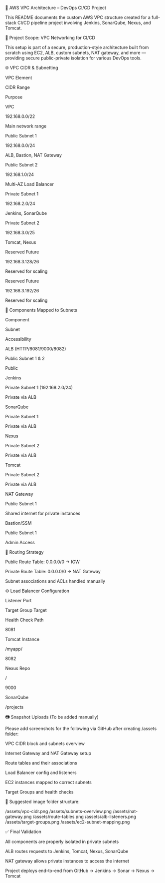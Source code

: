 📡 AWS VPC Architecture – DevOps CI/CD Project

This README documents the custom AWS VPC structure created for a full-stack CI/CD pipeline project involving Jenkins, SonarQube, Nexus, and Tomcat.

🧱 Project Scope: VPC Networking for CI/CD

This setup is part of a secure, production-style architecture built from scratch using EC2, ALB, custom subnets, NAT gateway, and more — providing secure public-private isolation for various DevOps tools.

🌐 VPC CIDR & Subnetting

VPC Element

CIDR Range

Purpose

VPC

192.168.0.0/22

Main network range

Public Subnet 1

192.168.0.0/24

ALB, Bastion, NAT Gateway

Public Subnet 2

192.168.1.0/24

Multi-AZ Load Balancer

Private Subnet 1

192.168.2.0/24

Jenkins, SonarQube

Private Subnet 2

192.168.3.0/25

Tomcat, Nexus

Reserved Future

192.168.3.128/26

Reserved for scaling

Reserved Future

192.168.3.192/26

Reserved for scaling

📌 Components Mapped to Subnets

Component

Subnet

Accessibility

ALB (HTTP/8081/9000/8082)

Public Subnet 1 & 2

Public

Jenkins

Private Subnet 1 (192.168.2.0/24)

Private via ALB

SonarQube

Private Subnet 1

Private via ALB

Nexus

Private Subnet 2

Private via ALB

Tomcat

Private Subnet 2

Private via ALB

NAT Gateway

Public Subnet 1

Shared internet for private instances

Bastion/SSM

Public Subnet 1

Admin Access

🔁 Routing Strategy

Public Route Table: 0.0.0.0/0 → IGW

Private Route Table: 0.0.0.0/0 → NAT Gateway

Subnet associations and ACLs handled manually

⚙️ Load Balancer Configuration

Listener Port

Target Group Target

Health Check Path

8081

Tomcat Instance

/myapp/

8082

Nexus Repo

/

9000

SonarQube

/projects

📷 Snapshot Uploads (To be added manually)

Please add screenshots for the following via GitHub after creating /assets folder:

VPC CIDR block and subnets overview

Internet Gateway and NAT Gateway setup

Route tables and their associations

Load Balancer config and listeners

EC2 instances mapped to correct subnets

Target Groups and health checks

📁 Suggested image folder structure:

/assets/vpc-cidr.png
/assets/subnets-overview.png
/assets/nat-gateway.png
/assets/route-tables.png
/assets/alb-listeners.png
/assets/target-groups.png
/assets/ec2-subnet-mapping.png

✅ Final Validation

All components are properly isolated in private subnets

ALB routes requests to Jenkins, Tomcat, Nexus, SonarQube

NAT gateway allows private instances to access the internet

Project deploys end-to-end from GitHub → Jenkins → Sonar → Nexus → Tomcat
